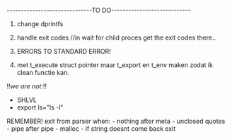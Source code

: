 ------------------------------TO DO----------------------------

1) change dprintfs

2) handle exit codes
    //in wait for child proces get the exit codes there..

3) ERRORS TO STANDARD ERROR!

4) met t_execute struct pointer maar t_export en t_env maken zodat ik clean functie kan.


!!*we are not:*!!
- SHLVL
- export ls="ls -l"

REMEMBER! exit from parser when:
	- nothing after meta
	- unclosed quotes
	- pipe after pipe
	- malloc
	- if string doesnt come back exit
 